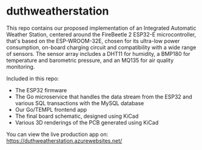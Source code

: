 # duthweatherstation

This repo contains our proposed implementation of an Integrated Automatic Weather Station, centered around the FireBeetle 2 ESP32-E microcontroller, that's based on the ESP-WROOM-32E, chosen for its ultra-low power consumption, on-board charging circuit and compatibility with a wide range of sensors. The sensor array includes a DHT11 for humidity, a BMP180 for temperature and barometric pressure, and an MQ135 for air quality monitoring.

Included in this repo:
* The ESP32 firmware
* The Go microservice that handles the data stream from the ESP32 and various SQL transactions with the MySQL database
* Our Go/TEMPL frontend app
* The final board schematic, designed using KiCad
* Various 3D renderings of the PCB generated using KiCad

You can view the live production app on: https://duthweatherstation.azurewebsites.net/
